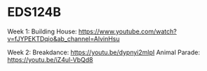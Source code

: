 # EDS124B

Week 1:
Building House: https://www.youtube.com/watch?v=fJYPEKTDqio&ab_channel=AlvinHsu

Week 2:
Breakdance: https://youtu.be/dypnyi2mlpI
Animal Parade: https://youtu.be/iZ4ul-VbQd8
